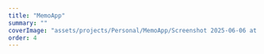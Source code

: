 ```yaml
---
title: "MemoApp" 
summary: ""
coverImage: "assets/projects/Personal/MemoApp/Screenshot 2025-06-06 at 4.23.16 PM.png"
order: 4
--- 
```

